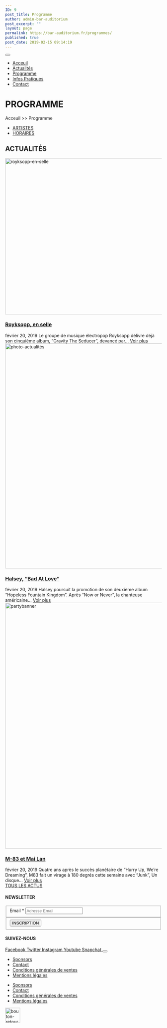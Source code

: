 ```yaml
---
ID: 9
post_title: Programme
author: admin-bar-auditorium
post_excerpt: ""
layout: page
permalink: https://bar-auditorium.fr/programmes/
published: true
post_date: 2019-02-15 09:14:19
---
```

<button id="elementor-menu-toggle"></button>
<nav itemtype="http://schema.org/SiteNavigationElement" itemscope="itemscope" id="elementor-navigation" role="navigation" aria-label="Elementor Menu">
<ul id="elementor-navmenu">
 	<li><a href="https://bar-auditorium.fr/">Acceuil</a></li>
 	<li><a href="https://bar-auditorium.fr/actualites/">Actualités</a></li>
 	<li><a href="https://bar-auditorium.fr/programmes/">Programme</a></li>
 	<li><a href="https://bar-auditorium.fr/infos-pratiques/">Infos Pratiques</a></li>
 	<li><a href="https://bar-auditorium.fr/contact/">Contact</a></li>
</ul>
</nav>
<h1>PROGRAMME</h1>
Acceuil &gt;&gt; Programme

<nav itemtype="http://schema.org/SiteNavigationElement" itemscope="itemscope" id="cbp-hsmenu-wrapper">
<ul id="mega-menu">
 	<li><a href="https://bar-auditorium.fr/programmes/artistes/">ARTISTES</a></li>
 	<li><a href="https://bar-auditorium.fr/programmes/horaires/">HORAIRES</a></li>
</ul>
</nav>
<h2>ACTUALITÉS</h2>
<article>
						<a href="https://bar-auditorium.fr/royksopp-en-selle/" title="Royksopp, en selle">
<img width="759" height="500" src="https://bar-auditorium.fr/wp-content/uploads/2019/02/Röyksopp-1.jpg" alt="royksopp-en-selle" srcset="https://bar-auditorium.fr/wp-content/uploads/2019/02/Röyksopp-1.jpg 759w, https://bar-auditorium.fr/wp-content/uploads/2019/02/Röyksopp-1-300x198.jpg 300w" sizes="(max-width: 759px) 100vw, 759px">						</a>
<h3>
							<a href="https://bar-auditorium.fr/royksopp-en-selle/" title="Royksopp, en selle">
Royksopp, en selle				</a></h3>
février 20, 2019
Le groupe de musique électropop Royksopp délivre déjà son cinquième album, “Gravity The Seducer”, devancé par…
<a href="https://bar-auditorium.fr/royksopp-en-selle/" title="Voir plus">Voir plus</a>
<!-- .obfx-grid-col-content -->

</article>
<article>
						<a href="https://bar-auditorium.fr/halsey-bad-at-love/" title="Halsey, “Bad At Love”">
<img width="1080" height="720" src="https://bar-auditorium.fr/wp-content/uploads/2019/02/photo-1505842465776-3b4953ca4f44.jpg" alt="photo-actualités" srcset="https://bar-auditorium.fr/wp-content/uploads/2019/02/photo-1505842465776-3b4953ca4f44.jpg 1080w, https://bar-auditorium.fr/wp-content/uploads/2019/02/photo-1505842465776-3b4953ca4f44-300x200.jpg 300w, https://bar-auditorium.fr/wp-content/uploads/2019/02/photo-1505842465776-3b4953ca4f44-768x512.jpg 768w, https://bar-auditorium.fr/wp-content/uploads/2019/02/photo-1505842465776-3b4953ca4f44-1024x683.jpg 1024w" sizes="(max-width: 1080px) 100vw, 1080px">						</a>
<h3>
							<a href="https://bar-auditorium.fr/halsey-bad-at-love/" title="Halsey, “Bad At Love”">
Halsey, “Bad At Love”				</a></h3>
février 20, 2019
Halsey poursuit la promotion de son deuxième album “Hopeless Fountain Kingdom”. Après “Now or Never”, la chanteuse américaine…
<a href="https://bar-auditorium.fr/halsey-bad-at-love/" title="Voir plus">Voir plus</a>
<!-- .obfx-grid-col-content -->

</article>
<article>
						<a href="https://bar-auditorium.fr/m-83-et-mai-lan-prets-a-danser/" title="M-83 et Mai Lan">
<img width="1270" height="787" src="https://bar-auditorium.fr/wp-content/uploads/2019/02/partybanner.jpg" alt="partybanner" srcset="https://bar-auditorium.fr/wp-content/uploads/2019/02/partybanner.jpg 1270w, https://bar-auditorium.fr/wp-content/uploads/2019/02/partybanner-300x186.jpg 300w, https://bar-auditorium.fr/wp-content/uploads/2019/02/partybanner-768x476.jpg 768w, https://bar-auditorium.fr/wp-content/uploads/2019/02/partybanner-1024x635.jpg 1024w" sizes="(max-width: 1270px) 100vw, 1270px">						</a>
<h3>
							<a href="https://bar-auditorium.fr/m-83-et-mai-lan-prets-a-danser/" title="M-83 et Mai Lan">
M-83 et Mai Lan				</a></h3>
février 20, 2019
Quatre ans après le succès planétaire de “Hurry Up, We’re Dreaming”, M83 fait un virage à 180 degrés cette semaine avec “Junk”, Un disque…
<a href="https://bar-auditorium.fr/m-83-et-mai-lan-prets-a-danser/" title="Voir plus">Voir plus</a>
<!-- .obfx-grid-col-content -->

</article><!-- .obfx-grid-container --><!-- .obfx-grid -->
<a href="#" role="button">
TOUS LES ACTUS
</a>
<h4>NEWSLETTER</h4>
<form action="https://bar-auditorium.fr/wp-admin/admin-post.php" method="post" name="content-form-681ff063" id="content-form-681ff063"><input type="hidden" id="_wpnonce_newsletter" name="_wpnonce_newsletter" value="1cedf0f9d6"><input type="hidden" name="_wp_http_referer" value="/wp-admin/admin-ajax.php"><input type="hidden" name="action" value="content_form_submit"><input type="hidden" name="form-type" value="newsletter"><input type="hidden" name="form-builder" value="elementor"><input type="hidden" name="post-id" value="73"><input type="hidden" name="form-id" value="681ff063">
<fieldset>
            <label for="data[681ff063][email]">
Email *            </label>
<input type="text" name="data[681ff063][email]" id="data[681ff063][email]" required="required" placeholder="Adresse Email"></fieldset>
<fieldset>
            <button type="submit" name="submit" value="submit-newsletter-681ff063">
INSCRIPTION                            </button></fieldset>
</form>
<h4>SUIVEZ-NOUS</h4>
<a href="" target="_blank" rel="noopener noreferrer">
Facebook
</a>
<a href="" target="_blank" rel="noopener noreferrer">
Twitter
</a>
<a href="" target="_blank" rel="noopener noreferrer">
Instagram
</a>
<a href="" target="_blank" rel="noopener noreferrer">
Youtube
</a>
<a href="" target="_blank" rel="noopener noreferrer">
Snapchat
</a>
<button id="elementor-menu-toggle"></button>
<nav itemtype="http://schema.org/SiteNavigationElement" itemscope="itemscope" id="elementor-navigation" role="navigation" aria-label="Elementor Menu">
<ul id="elementor-navmenu">
 	<li><a href="https://bar-auditorium.fr/sponsors/">Sponsors</a></li>
 	<li><a href="https://bar-auditorium.fr/contact/">Contact</a></li>
 	<li><a href="https://bar-auditorium.fr/conditions-generales-de-ventes/">Conditions générales de ventes</a></li>
 	<li><a href="https://bar-auditorium.fr/mentions-legales/">Mentions légales</a></li>
</ul>
</nav>

<nav itemtype="http://schema.org/SiteNavigationElement" itemscope="itemscope" id="cbp-hsmenu-wrapper">
<ul id="mega-menu">
 	<li><a href="https://bar-auditorium.fr/sponsors/">Sponsors</a></li>
 	<li><a href="https://bar-auditorium.fr/contact/">Contact</a></li>
 	<li><a href="https://bar-auditorium.fr/conditions-generales-de-ventes/">Conditions générales de ventes</a></li>
 	<li><a href="https://bar-auditorium.fr/mentions-legales/">Mentions légales</a></li>
</ul>
</nav>											<a href="https://www.bar-auditorium.fr/#main-menu" data-elementor-open-lightbox="">
<img width="48" height="48" src="https://bar-auditorium.fr/wp-content/uploads/2019/02/paper-fab-arrow-forward.png" alt="bouton-retour-haut-page">								</a>